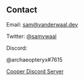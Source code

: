 ## Contact

Email: sam@vanderwaal.dev

Twitter: [@samvwaal](https://twitter.com/samvwaal)

Discord: 

@archaeopteryx#7615

[Cooper Discord Server](https://discord.gg/GFF5NMSnXN)